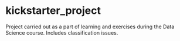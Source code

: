 # kickstarter_project
Project carried out as a part of learning and exercises during the Data Science course. Includes classification issues.
